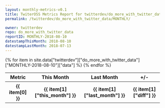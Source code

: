 ```yaml
---
layout: monthly-metrics-v0.1
title: TwiterOSS Metrics Report for twitterdev/do_more_with_twitter_data | MONTHLY-2018-08-10 | 2018-08-10
permalink: /twitterdev/do_more_with_twitter_data/MONTHLY/

owner: twitterdev
repo: do_more_with_twitter_data
reportID: MONTHLY-2018-08-10
datestampThisMonth: 2018-08-10
datestampLastMonth: 2018-07-13
---
```


<table style="width: 100%">
    <tr>
        <th>Metric</th>
        <th>This Month</th>
        <th>Last Month</th>
        <th>+/-</th>
    </tr>
    {% for item in site.data["twitterdev"]["do_more_with_twitter_data"]["MONTHLY-2018-08-10"]["data"] %}
    <tr>
        <th>{{ item[0] }}</th>
        <th>{{ item[1]["this_month"] }}</th>
        <th>{{ item[1]["last_month"] }}</th>
        <th>{{ item[1]["diff"] }}</th>
    </tr>
    {% endfor %}
</table>


